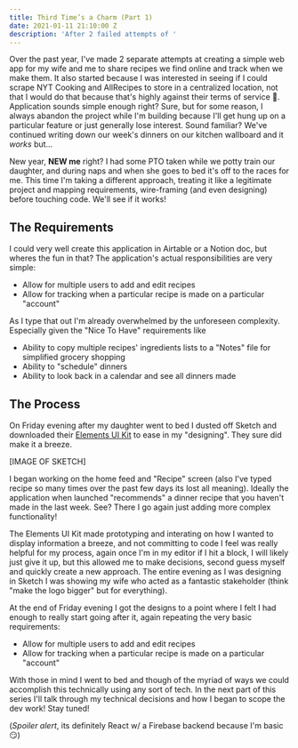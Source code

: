 ```yaml
---
title: Third Time’s a Charm (Part 1)
date: 2021-01-11 21:10:00 Z
description: 'After 2 failed attempts of '
---
```


Over the past year, I've made 2 separate attempts at creating a simple web app for my wife and me to share recipes we find online and track when we make them. It also started because I was interested in seeing if I could scrape NYT Cooking and AllRecipes to store in a centralized location, not that I would do that because that's highly against their terms of service 🤫. Application sounds simple enough right? Sure, but for some reason, I always abandon the project while I'm building because I'll get hung up on a particular feature or just generally lose interest. Sound familiar? We've continued writing down our week's dinners on our kitchen wallboard and it *works* but...

New year, **NEW me** right? I had some PTO taken while we potty train our daughter, and during naps and when she goes to bed it's off to the races for me. This time I'm taking a different approach, treating it like a legitimate project and mapping requirements, wire-framing (and even designing) before touching code. We'll see if it works!

## The Requirements

I could very well create this application in Airtable or a Notion doc, but wheres the fun in that? The application's actual responsibilities are very simple:

* Allow for multiple users to add and edit recipes
* Allow for tracking when a particular recipe is made on a particular "account"

As I type that out I'm already overwhelmed by the unforeseen complexity. Especially given the "Nice To Have" requirements like

* Ability to copy multiple recipes' ingredients lists to a "Notes" file for simplified grocery shopping
* Ability to "schedule" dinners
* Ability to look back in a calendar and see all dinners made

## The Process

On Friday evening after my daughter went to bed I dusted off Sketch and downloaded their [Elements UI Kit](https://www.sketch.com/elements) to ease in my "designing". They sure did make it a breeze.

\[IMAGE OF SKETCH\]

I began working on the home feed and "Recipe" screen (also I've typed recipe so many times over the past few days its lost all meaning). Ideally the application when launched "recommends" a dinner recipe that you haven't made in the last week. See? There I go again just adding more complex functionality!

The Elements UI Kit made prototyping and interating on how I wanted to display information a breeze, and not committing to code I feel was really helpful for my process, again once I'm in my editor if I hit a block, I will likely just give it up, but this allowed me to make decisions, second guess myself and quickly create a new approach. The entire evening as I was designing in Sketch I was showing my wife who acted as a fantastic stakeholder (think "make the logo bigger" but for everything).

At the end of Friday evening I got the designs to a point where I felt I had enough to really start going after it, again repeating the very basic requirements:

* Allow for multiple users to add and edit recipes
* Allow for tracking when a particular recipe is made on a particular "account"

With those in mind I went to bed and though of the myriad of ways we could accomplish this technically using any sort of tech. In the next part of this series I'll talk through my technical decisions and how I began to scope the dev work! Stay tuned!

(_Spoiler alert_, its definitely React w/ a Firebase backend because I'm basic 😏)